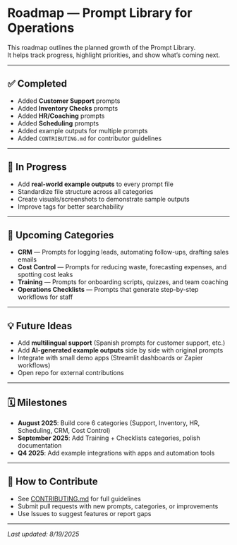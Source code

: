 # Roadmap — Prompt Library for Operations

This roadmap outlines the planned growth of the Prompt Library.  
It helps track progress, highlight priorities, and show what’s coming next.

---

## ✅ Completed
- Added **Customer Support** prompts
- Added **Inventory Checks** prompts
- Added **HR/Coaching** prompts
- Added **Scheduling** prompts
- Added example outputs for multiple prompts
- Added `CONTRIBUTING.md` for contributor guidelines

---

## 🚧 In Progress
- Add **real-world example outputs** to every prompt file
- Standardize file structure across all categories
- Create visuals/screenshots to demonstrate sample outputs
- Improve tags for better searchability

---

## 📅 Upcoming Categories
- **CRM** — Prompts for logging leads, automating follow-ups, drafting sales emails
- **Cost Control** — Prompts for reducing waste, forecasting expenses, and spotting cost leaks
- **Training** — Prompts for onboarding scripts, quizzes, and team coaching
- **Operations Checklists** — Prompts that generate step-by-step workflows for staff

---

## 💡 Future Ideas
- Add **multilingual support** (Spanish prompts for customer support, etc.)
- Add **AI-generated example outputs** side by side with original prompts
- Integrate with small demo apps (Streamlit dashboards or Zapier workflows)
- Open repo for external contributions

---

## 🗓 Milestones
- **August 2025**: Build core 6 categories (Support, Inventory, HR, Scheduling, CRM, Cost Control)  
- **September 2025**: Add Training + Checklists categories, polish documentation  
- **Q4 2025**: Add example integrations with apps and automation tools  

---

## 🔗 How to Contribute
- See [CONTRIBUTING.md](./CONTRIBUTING.md) for full guidelines  
- Submit pull requests with new prompts, categories, or improvements  
- Use Issues to suggest features or report gaps  

---

*Last updated: 8/19/2025*
